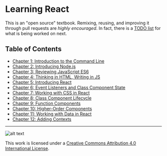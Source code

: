 # Learning React

This is an "open source" textbook. Remixing, reusing, and improving it through pull requests are *highly encouraged*. In fact, there is a [TODO list](TODO.md) for what is being worked on next.

## Table of Contents

- [Chapter 1: Introduction to the Command Line](chapter1/index.md)
- [Chapter 2: Introducing Node.js](chapter2/index.md)
- [Chapter 3: Reviewing JavaScript ES6](chapter3/index.md)
- [Chapter 4: Thinking in HTML, Writing in JS](chapter4/index.md)
- [Chapter 5: Introducing React](chapter5/index.md)
- [Chapter 6: Event Listeners and Class Component State](chapter6/index.md)
- [Chapter 7: Working with CSS in React](chapter7/index.md)
- [Chapter 8: Class Component Lifecycle](chapter8/index.md)
- [Chapter 9: Function Components](chapter9/index.md)
- [Chapter 10: Higher-Order Components](chapter10/index.md)
- [Chapter 11: Working with Data in React](chapter11/index.md)
- [Chapter 12: Adding Contexts](chapter12/index.md)

---

![alt text](https://i.creativecommons.org/l/by/4.0/88x31.png "Creative Commons License")

This work is licensed under a [Creative Commons Attribution 4.0 International License](http://creativecommons.org/licenses/by/4.0/).
